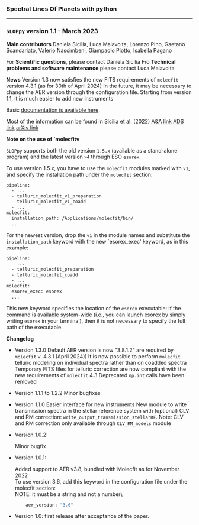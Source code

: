 ### Spectral Lines Of Planets with python
***
### `SLOPpy` version 1.1 - March 2023

**Main contributors**
Daniela Sicilia,
Luca Malavolta,
Lorenzo Pino,
Gaetano Scandariato,
Valerio Nascimbeni,
Giampaolo Piotto,
Isabella Pagano

For **Scientific questions**, please contact Daniela Sicilia
Fro **Technical problems and software maintenance** please contact Luca Malavolta


**News**
Version 1.3 now satisfies the new FITS requirements of `molecfit` version 4.3.1 (as for 30th of April 2024)
In the future, it may be necessary to change the AER version through the configuration file. 
Starting from version 1.1, it is much easier to add new instruments

Basic [documentation is available here](https://sloppy.readthedocs.io/en/latest/).

Most of the information can be found in Sicilia et al. (2022) [A&A link](https://doi.org/10.1051/0004-6361/202244055) [ADS link](https://ui.adsabs.harvard.edu/abs/2022arXiv220813045S/abstract) [arXiv link](https://arxiv.org/abs/2208.13045)

**Note on the use of `molecfitv**

`SLOPpy` supports both the old version `1.5.x` (available as a stand-alone program) and the latest version `>4` through ESO `esorex`.

To use version 1.5.x, you have to use the `molecfit` modules marked with `v1`, and specify the installation path under the `molecfit` section:

```bash
pipeline:
  - ...
  - telluric_molecfit_v1_preparation
  - telluric_molecfit_v1_coadd
  - ...
molecfit:
  installation_path: /Applications/molecfit/bin/
  ...
```

For the newest version, drop the `v1` in the module names and substitute the `installation_path` keyword with the new `esorex_exec' keyword, as in this example:

```bash
pipeline:
  - ...
  - telluric_molecfit_preparation
  - telluric_molecfit_coadd
  - ...
molecfit:
  esorex_exec: esorex
  ...
```

This new keyword specifies the location of the `esorex` executable: if the command is available system-wide (i.e., you can launch esorex by simply writing `esorex` in your terminal), then it is not necessary to specify the full path of the executable.


**Changelog**

- Version 1.3.0
    Default AER version is now "3.8.1.2" are required by `molecfit` v. 4.3.1 (April 2024))
    It is now possible to perform `molecfit` telluric modeling on individual spectra rather than on coadded spectra
    Temporary FITS files for telluric correction are now compliant with the new requirements of `molecfit` 4.3
    Deprecated `np.int` calls have been removed

- Version 1.1.1 to 1.2.2
    Minor bugfixes

- Version 1.1.0
    Easier interface for new instruments
    New module to write transmission spectra in the stellar reference system with (optional) CLV and RM correction: `write_output_transmission_stellarRF`. Note: CLV and RM correction only available through `CLV_RM_models` module

- Version 1.0.2:

    Minor bugfix

- Version 1.0.1:

    Added support to AER v3.8, bundled with Molecfit as for November 2022 \
    To use version 3.6, add this keyword in the configuration file under the molecfit section:\
    NOTE: it must be a string and not a number\

    ```bash
        aer_version: "3.6"
    ```

- Version 1.0: first release after acceptance of the paper.
